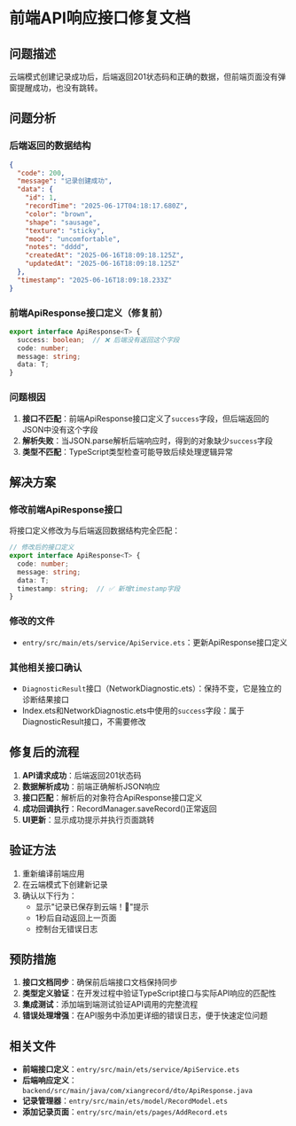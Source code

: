# 前端API响应接口修复文档

## 问题描述
云端模式创建记录成功后，后端返回201状态码和正确的数据，但前端页面没有弹窗提醒成功，也没有跳转。

## 问题分析

### 后端返回的数据结构
```json
{
  "code": 200,
  "message": "记录创建成功",
  "data": {
    "id": 1,
    "recordTime": "2025-06-17T04:18:17.680Z",
    "color": "brown",
    "shape": "sausage",
    "texture": "sticky",
    "mood": "uncomfortable",
    "notes": "dddd",
    "createdAt": "2025-06-16T18:09:18.125Z",
    "updatedAt": "2025-06-16T18:09:18.125Z"
  },
  "timestamp": "2025-06-16T18:09:18.233Z"
}
```

### 前端ApiResponse接口定义（修复前）
```typescript
export interface ApiResponse<T> {
  success: boolean;  // ❌ 后端没有返回这个字段
  code: number;
  message: string;
  data: T;
}
```

### 问题根因
1. **接口不匹配**：前端ApiResponse接口定义了`success`字段，但后端返回的JSON中没有这个字段
2. **解析失败**：当JSON.parse解析后端响应时，得到的对象缺少`success`字段
3. **类型不匹配**：TypeScript类型检查可能导致后续处理逻辑异常

## 解决方案

### 修改前端ApiResponse接口
将接口定义修改为与后端返回数据结构完全匹配：

```typescript
// 修改后的接口定义
export interface ApiResponse<T> {
  code: number;
  message: string;
  data: T;
  timestamp: string;  // ✅ 新增timestamp字段
}
```

### 修改的文件
- `entry/src/main/ets/service/ApiService.ets`：更新ApiResponse接口定义

### 其他相关接口确认
- `DiagnosticResult`接口（NetworkDiagnostic.ets）：保持不变，它是独立的诊断结果接口
- Index.ets和NetworkDiagnostic.ets中使用的`success`字段：属于DiagnosticResult接口，不需要修改

## 修复后的流程

1. **API请求成功**：后端返回201状态码
2. **数据解析成功**：前端正确解析JSON响应
3. **接口匹配**：解析后的对象符合ApiResponse<T>接口定义
4. **成功回调执行**：RecordManager.saveRecord()正常返回
5. **UI更新**：显示成功提示并执行页面跳转

## 验证方法

1. 重新编译前端应用
2. 在云端模式下创建新记录
3. 确认以下行为：
   - 显示"记录已保存到云端！🎉"提示
   - 1秒后自动返回上一页面
   - 控制台无错误日志

## 预防措施

1. **接口文档同步**：确保前后端接口文档保持同步
2. **类型定义验证**：在开发过程中验证TypeScript接口与实际API响应的匹配性
3. **集成测试**：添加端到端测试验证API调用的完整流程
4. **错误处理增强**：在API服务中添加更详细的错误日志，便于快速定位问题

## 相关文件

- **前端接口定义**：`entry/src/main/ets/service/ApiService.ets`
- **后端响应定义**：`backend/src/main/java/com/xiangrecord/dto/ApiResponse.java`
- **记录管理器**：`entry/src/main/ets/model/RecordModel.ets`
- **添加记录页面**：`entry/src/main/ets/pages/AddRecord.ets`